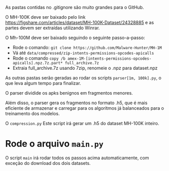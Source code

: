As pastas contidas no .gitignore são muito grandes para o GitHub.

O MH-100K deve ser baixado pelo link https://figshare.com/articles/dataset/MH-100K-Dataset/24328885 e as partes devem ser extraídas utilizando Winrar.

O Mh-100M deve ser baixado seguindo o seguinte passo-a-passo:
- Rode o comando: `git clone https://github.com/Malware-Hunter/MH-1M`
- Vá até `data/compressed/zip-intents-permissions-opcodes-apicalls`
- Rode o comando `copy /b amex-1M-[intents-permissions-opcodes-apicalls].npz.7z.part* full_archive.7z`
- Extraia full_archive.7z usando 7zip, renomeie o .npz para dataset.npz

As outras pastas serão geradas ao rodar os scripts `parser[1m, 100k].py`, o que leva algum tempo para finalizar.

O parser dividide os apks benignos em fragmentos menores.

Além disso, o parser gera os fragmentos no formato .h5, que é mais eficiente de armazenar e carregar para os algoritmos já balanceados para o treinamento dos modelos.

O `compression.py`
Este script irá gerar um .h5 do dataset MH-100K inteiro.

# Rode o arquivo `main.py`
O script `main` irá rodar todos os passos acima automaticamente, com exceção do download dos dois datasets.
